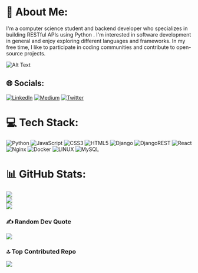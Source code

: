 # 💫 About Me:
I'm a computer science student and backend developer who specializes in building RESTful APIs using Python .  I'm interested in software development in general and enjoy exploring different languages and frameworks. In my free time, I like to participate in coding communities and contribute to open-source projects.

![Alt Text](https://media.giphy.com/media/RPwrO4b46mOdy/giphy.gif)

## 🌐 Socials:
[![LinkedIn](https://img.shields.io/badge/LinkedIn-%230077B5.svg?logo=linkedin&logoColor=white)](https://linkedin.com/in/https://www.linkedin.com/in/anupam-ac/) [![Medium](https://img.shields.io/badge/Medium-12100E?logo=medium&logoColor=white)](https://medium.com/@luckyklyist) [![Twitter](https://img.shields.io/badge/Twitter-%231DA1F2.svg?logo=Twitter&logoColor=white)](https://twitter.com/luckyklyist) 

# 💻 Tech Stack:
![Python](https://img.shields.io/badge/python-3670A0?style=for-the-badge&logo=python&logoColor=ffdd54) ![JavaScript](https://img.shields.io/badge/javascript-%23323330.svg?style=for-the-badge&logo=javascript&logoColor=%23F7DF1E) ![CSS3](https://img.shields.io/badge/css3-%231572B6.svg?style=for-the-badge&logo=css3&logoColor=white) ![HTML5](https://img.shields.io/badge/html5-%23E34F26.svg?style=for-the-badge&logo=html5&logoColor=white) ![Django](https://img.shields.io/badge/django-%23092E20.svg?style=for-the-badge&logo=django&logoColor=white) ![DjangoREST](https://img.shields.io/badge/DJANGO-REST-ff1709?style=for-the-badge&logo=django&logoColor=white&color=ff1709&labelColor=gray) ![React](https://img.shields.io/badge/react-%2320232a.svg?style=for-the-badge&logo=react&logoColor=%2361DAFB) ![Nginx](https://img.shields.io/badge/nginx-%23009639.svg?style=for-the-badge&logo=nginx&logoColor=white) ![Docker](https://img.shields.io/badge/docker-%230db7ed.svg?style=for-the-badge&logo=docker&logoColor=white) ![LINUX](https://img.shields.io/badge/Linux-FCC624?style=for-the-badge&logo=linux&logoColor=black) ![MySQL](https://img.shields.io/badge/mysql-%2300f.svg?style=for-the-badge&logo=mysql&logoColor=white)
# 📊 GitHub Stats:
![](https://github-readme-stats.vercel.app/api?username=anupamthe99&theme=dark&hide_border=false&include_all_commits=true&count_private=true)<br/>
![](https://github-readme-streak-stats.herokuapp.com/?user=anupamthe99&theme=dark&hide_border=false)<br/>
![](https://github-readme-stats.vercel.app/api/top-langs/?username=anupamthe99&theme=dark&hide_border=false&include_all_commits=true&count_private=true&layout=compact)

### ✍️ Random Dev Quote
![](https://quotes-github-readme.vercel.app/api?type=horizontal&theme=radical)

### 🔝 Top Contributed Repo
![](https://github-contributor-stats.vercel.app/api?username=anupamthe99&limit=5&theme=dark&combine_all_yearly_contributions=true)

<!-- Proudly created with GPRM ( https://gprm.itsvg.in ) -->
